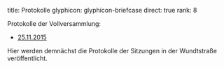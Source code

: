 title: Protokolle
glyphicon: glyphicon-briefcase
direct: true
rank: 8

Protokolle der Vollversammlung:

* [25.11.2015](../../documents/protocols/VV/Protokoll_Vollversammlung_2015-11-25.pdf)

Hier werden demnächst die Protokolle der Sitzungen in der Wundtstraße veröffentlicht.
